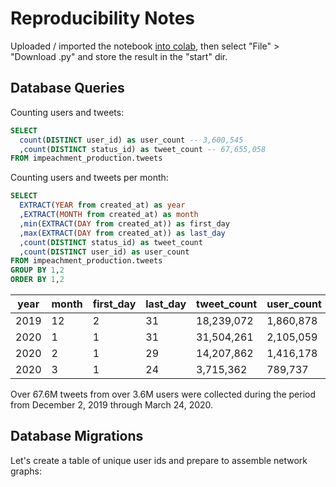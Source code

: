 # Reproducibility Notes

Uploaded / imported the notebook [into colab](https://colab.research.google.com/drive/1T0ED71rbhiNF8HG-769aBqA0zZAJodcd), then select "File" > "Download .py" and store the result in the "start" dir.

## Database Queries

Counting users and tweets:

```sql
SELECT
  count(DISTINCT user_id) as user_count -- 3,600,545
  ,count(DISTINCT status_id) as tweet_count -- 67,655,058
FROM impeachment_production.tweets
```

Counting users and tweets per month:

```sql
SELECT
  EXTRACT(YEAR from created_at) as year
  ,EXTRACT(MONTH from created_at) as month
  ,min(EXTRACT(DAY from created_at)) as first_day
  ,max(EXTRACT(DAY from created_at)) as last_day
  ,count(DISTINCT status_id) as tweet_count
  ,count(DISTINCT user_id) as user_count
FROM impeachment_production.tweets
GROUP BY 1,2
ORDER BY 1,2
```

year	| month	| first_day	| last_day  | tweet_count	| user_count
---	    | ---	| ---	    | ---       | ---	        | ---
2019	| 12	| 2	        | 31        | 18,239,072	| 1,860,878
2020	| 1	    | 1	        | 31        | 31,504,261	| 2,105,059
2020	| 2	    | 1	        | 29        | 14,207,862	| 1,416,178
2020	| 3	    | 1	        | 24        | 3,715,362	    | 789,737

Over 67.6M tweets from over 3.6M users were collected during the period from December 2, 2019 through March 24, 2020.

## Database Migrations

Let's create a table of unique user ids and prepare to assemble network graphs:

```sql
```
